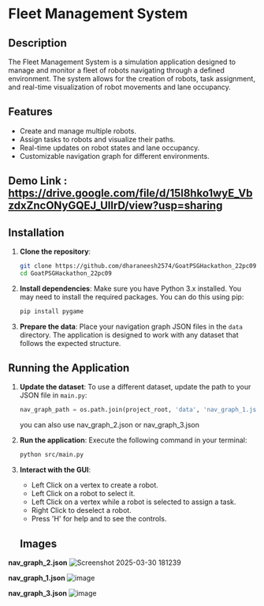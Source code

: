 # Fleet Management System

## Description
The Fleet Management System is a simulation application designed to manage and monitor a fleet of robots navigating through a defined environment. The system allows for the creation of robots, task assignment, and real-time visualization of robot movements and lane occupancy.

## Features
- Create and manage multiple robots.
- Assign tasks to robots and visualize their paths.
- Real-time updates on robot states and lane occupancy.
- Customizable navigation graph for different environments.

## Demo Link : https://drive.google.com/file/d/15l8hko1wyE_VbzdxZncONyGQEJ_UllrD/view?usp=sharing

## Installation

1. **Clone the repository**:
   ```bash
   git clone https://github.com/dharaneesh2574/GoatPSGHackathon_22pc09
   cd GoatPSGHackathon_22pc09
   ```

2. **Install dependencies**:
   Make sure you have Python 3.x installed. You may need to install the required packages. You can do this using pip:
   ```bash
   pip install pygame
   ```

3. **Prepare the data**:
   Place your navigation graph JSON files in the `data` directory. The application is designed to work with any dataset that follows the expected structure.

## Running the Application

1. **Update the dataset**:
   To use a different dataset, update the path to your JSON file in `main.py`:
   ```python
   nav_graph_path = os.path.join(project_root, 'data', 'nav_graph_1.json') 
   ```
   you can also use nav_graph_2.json or nav_graph_3.json

2. **Run the application**:
   Execute the following command in your terminal:
   ```bash
   python src/main.py
   ```

3. **Interact with the GUI**:
   - Left Click on a vertex to create a robot.
   - Left Click on a robot to select it.
   - Left Click on a vertex while a robot is selected to assign a task.
   - Right Click to deselect a robot.
   - Press 'H' for help and to see the controls.

   ## Images
  
**nav_graph_2.json**
![Screenshot 2025-03-30 181239](https://github.com/user-attachments/assets/39179a08-2a77-43cb-9483-e055966e0c94)

**nav_graph_1.json**
![image](https://github.com/user-attachments/assets/bffe9902-f06a-4085-a1ed-9b34f22f341b)

**nav_graph_3.json**
![image](https://github.com/user-attachments/assets/785bd971-44fe-4bca-986a-7c71d0b19b9d)









